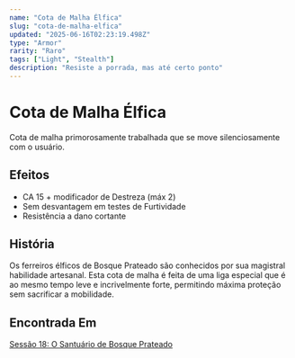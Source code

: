 ```yaml
---
name: "Cota de Malha Élfica"
slug: "cota-de-malha-elfica"
updated: "2025-06-16T02:23:19.498Z"
type: "Armor"
rarity: "Raro"
tags: ["Light", "Stealth"]
description: "Resiste a porrada, mas até certo ponto"
---
```


# Cota de Malha Élfica

Cota de malha primorosamente trabalhada que se move silenciosamente com o usuário.

## Efeitos

- CA 15 + modificador de Destreza (máx 2)
- Sem desvantagem em testes de Furtividade
- Resistência a dano cortante

## História

Os ferreiros élficos de Bosque Prateado são conhecidos por sua magistral habilidade artesanal. Esta cota de malha é feita de uma liga especial que é ao mesmo tempo leve e incrivelmente forte, permitindo máxima proteção sem sacrificar a mobilidade.

## Encontrada Em

[Sessão 18: O Santuário de Bosque Prateado](/sessions/session-18)

